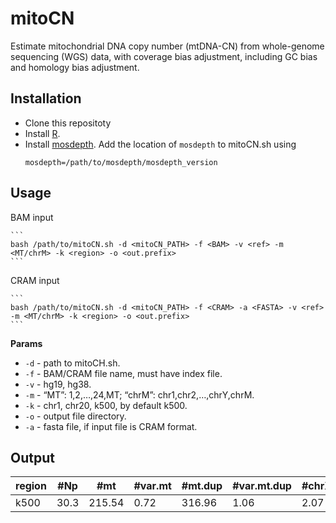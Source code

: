 # mitoCN

Estimate mitochondrial DNA copy number (mtDNA-CN) from whole-genome sequencing (WGS) data, with coverage bias adjustment, including GC bias and homology bias adjustment.

## Installation
* Clone this repositoty
* Install [R](https://www.r-project.org/).
* Install [mosdepth](https://github.com/brentp/mosdepth). Add the location of `mosdepth` to mitoCN.sh using 
    ```
    mosdepth=/path/to/mosdepth/mosdepth_version
    ```

## Usage
BAM input

    ```
    bash /path/to/mitoCN.sh -d <mitoCN_PATH> -f <BAM> -v <ref> -m <MT/chrM> -k <region> -o <out.prefix>
    ```
CRAM input

    ```
    bash /path/to/mitoCN.sh -d <mitoCN_PATH> -f <CRAM> -a <FASTA> -v <ref> -m <MT/chrM> -k <region> -o <out.prefix>
    ```

**Params**  
* `-d` - path to mitoCH.sh.
* `-f` - BAM/CRAM file name, must have index file.
* `-v` - hg19, hg38.
* `-m` - “MT”: 1,2,…,24,MT; “chrM”: chr1,chr2,…,chrY,chrM.
* `-k` - chr1, chr20, k500, by default k500.
* `-o` - output file directory.
* `-a` - fasta file, if input file is CRAM format.

## Output


region | #Np | #mt | #var.mt | #mt.dup | #var.mt.dup | #chrX | #chrY
--- | --- | --- | --- |--- |--- |--- |---
k500 | 30.3 | 215.54 | 0.72 | 316.96 | 1.06 | 2.07 | 0
